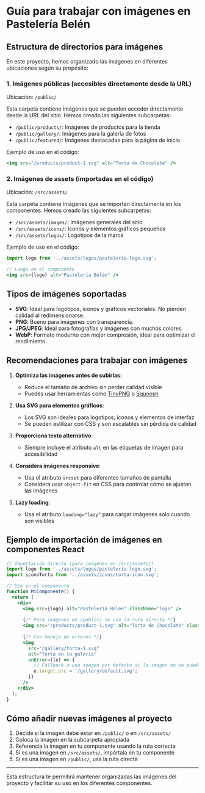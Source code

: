 # Guía para trabajar con imágenes en Pastelería Belén

## Estructura de directorios para imágenes

En este proyecto, hemos organizado las imágenes en diferentes ubicaciones según su propósito:

### 1. Imágenes públicas (accesibles directamente desde la URL)

Ubicación: `/public/`

Esta carpeta contiene imágenes que se pueden acceder directamente desde la URL del sitio. Hemos creado las siguientes subcarpetas:

- `/public/products/`: Imágenes de productos para la tienda
- `/public/gallery/`: Imágenes para la galería de fotos
- `/public/featured/`: Imágenes destacadas para la página de inicio

Ejemplo de uso en el código:
```jsx
<img src="/products/product-1.svg" alt="Torta de Chocolate" />
```

### 2. Imágenes de assets (importadas en el código)

Ubicación: `/src/assets/`

Esta carpeta contiene imágenes que se importan directamente en los componentes. Hemos creado las siguientes subcarpetas:

- `/src/assets/images/`: Imágenes generales del sitio
- `/src/assets/icons/`: Iconos y elementos gráficos pequeños
- `/src/assets/logos/`: Logotipos de la marca

Ejemplo de uso en el código:
```jsx
import logo from '../assets/logos/pasteleria-logo.svg';

// Luego en el componente
<img src={logo} alt="Pastelería Belén" />
```

## Tipos de imágenes soportadas

- **SVG**: Ideal para logotipos, iconos y gráficos vectoriales. No pierden calidad al redimensionarse.
- **PNG**: Bueno para imágenes con transparencia.
- **JPG/JPEG**: Ideal para fotografías y imágenes con muchos colores.
- **WebP**: Formato moderno con mejor compresión, ideal para optimizar el rendimiento.

## Recomendaciones para trabajar con imágenes

1. **Optimiza las imágenes antes de subirlas**:
   - Reduce el tamaño de archivo sin perder calidad visible
   - Puedes usar herramientas como [TinyPNG](https://tinypng.com/) o [Squoosh](https://squoosh.app/)

2. **Usa SVG para elementos gráficos**:
   - Los SVG son ideales para logotipos, iconos y elementos de interfaz
   - Se pueden estilizar con CSS y son escalables sin pérdida de calidad

3. **Proporciona texto alternativo**:
   - Siempre incluye el atributo `alt` en las etiquetas de imagen para accesibilidad

4. **Considera imágenes responsive**:
   - Usa el atributo `srcset` para diferentes tamaños de pantalla
   - Considera usar `object-fit` en CSS para controlar cómo se ajustan las imágenes

5. **Lazy loading**:
   - Usa el atributo `loading="lazy"` para cargar imágenes solo cuando son visibles

## Ejemplo de importación de imágenes en componentes React

```jsx
// Importación directa (para imágenes en /src/assets/)
import logo from '../assets/logos/pasteleria-logo.svg';
import iconoTorta from '../assets/icons/torta-icon.svg';

// Uso en el componente
function MiComponente() {
  return (
    <div>
      <img src={logo} alt="Pastelería Belén" className="logo" />
      
      {/* Para imágenes en /public/ se usa la ruta directa */}
      <img src="/products/product-1.svg" alt="Torta de Chocolate" className="producto" />
      
      {/* Con manejo de errores */}
      <img 
        src="/gallery/torta-1.svg" 
        alt="Torta en la galería" 
        onError={(e) => {
          // Fallback a una imagen por defecto si la imagen no se puede cargar
          e.target.src = '/gallery/default.svg';
        }}
      />
    </div>
  );
}
```

## Cómo añadir nuevas imágenes al proyecto

1. Decide si la imagen debe estar en `/public/` o en `/src/assets/`
2. Coloca la imagen en la subcarpeta apropiada
3. Referencia la imagen en tu componente usando la ruta correcta
4. Si es una imagen en `/src/assets/`, impórtala en tu componente
5. Si es una imagen en `/public/`, usa la ruta directa

---

Esta estructura te permitirá mantener organizadas las imágenes del proyecto y facilitar su uso en los diferentes componentes.